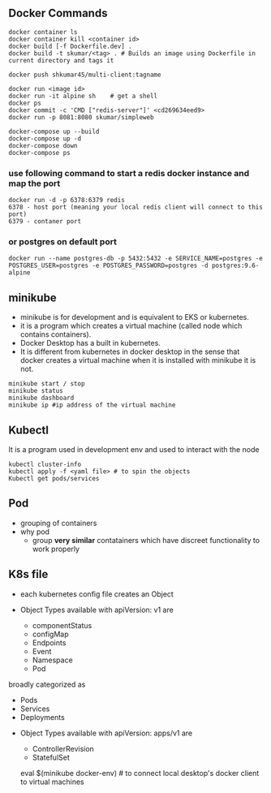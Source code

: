 ## Docker Commands

```
docker container ls
docker container kill <container id>
docker build [-f Dockerfile.dev] .
docker build -t skumar/<tag> . # Builds an image using Dockerfile in current directory and tags it

docker push shkumar45/multi-client:tagname

docker run <image id>
docker run -it alpine sh    # get a shell
docker ps
docker commit -c 'CMD ["redis-server"]' <cd269634eed9>
docker run -p 8081:8080 skumar/simpleweb

docker-compose up --build
docker-compose up -d
docker-compose down
docker-compose ps
```


### use following command to start a redis docker instance and map the port
```
docker run -d -p 6378:6379 redis
6378 - host port (meaning your local redis client will connect to this port)
6379 - contaner port
```
### or postgres on default port
```
docker run --name postgres-db -p 5432:5432 -e SERVICE_NAME=postgres -e POSTGRES_USER=postgres -e POSTGRES_PASSWORD=postgres -d postgres:9.6-alpine
```

## minikube

- minikube is for development and is equivalent to EKS or kubernetes.
- it is a program which creates a virtual machine (called node which contains containers).
- Docker Desktop has a built in kubernetes.
- It is different from kubernetes in docker desktop in the sense that docker creates a virtual machine when it is installed with minikube it is not.

```
minikube start / stop
minikube status
minikube dashboard
minikube ip #ip address of the virtual machine
```

## Kubectl

It is a program used in development env and used to interact with the node

```
kubectl cluster-info
kubectl apply -f <yaml file> # to spin the objects
Kubectl get pods/services
```

## Pod

- grouping of containers
- why pod
  - group **very similar** contatainers which have discreet functionality to work properly

## K8s file

- each kubernetes config file creates an Object
- Object Types available with apiVersion: v1 are

  - componentStatus
  - configMap
  - Endpoints
  - Event
  - Namespace
  - Pod

broadly categorized as

- Pods
- Services
- Deployments

* Object Types available with apiVersion: apps/v1 are

  - ControllerRevision
  - StatefulSet

  eval \$(minikube docker-env) # to connect local desktop's docker client to virtual machines
